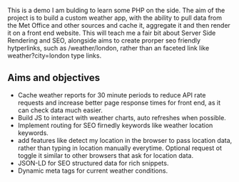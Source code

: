 This is a demo I am bulding to learn some PHP on the side. The aim of the project is to build a custom weather app, with the ability to pull data from the Met Office and other sources and cache it, aggregate it and then render it on a front end website. This will teach me a fair bit about Server Side Rendering and SEO, alongside aims to create prorper seo friendly hytperlinks, such as /weather/london, rather than an faceted link like weather?city=london type links.


## Aims and objectives
- Cache weather reports for 30 minute periods to reduce API rate requests and increase better page response times for front end, as it can check data much easier.
- Build JS to interact with weather charts, auto refreshes when possible.
- Implement routing for SEO firnedly keywords like weather location keywords.
- add features like detect my location in the browser to pass location data, rather than typing in location manually everytime. Optional request ot toggle it similar to other browsers that ask for location data.
- JSON-LD for SEO structured data for rich snippets. 
- Dynamic meta tags for current weather conditions.
